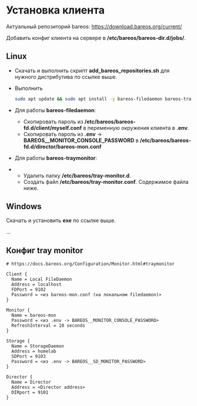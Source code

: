 # Установка клиента

Актуальный репозиторий bareos: https://download.bareos.org/current/

Добавить конфиг клиента  на сервере в **/etc/bareos/bareos-dir.d/jobs/**.

## Linux

- Скачать и выполнить скрипт **add_bareos_repositories.sh** для нужного дистрибутива по ссылке выше.

- Выполнить

  ```bash
  sudo apt update && sudo apt install -y bareos-filedaemon bareos-traymonitor
  ```

- Для работы **bareos-filedaemon**:

  - Скопировать пароль из **/etc/bareos/bareos-fd.d/client/myself.conf** в переменную окружения клиента в **.env**.
  - Скопировать пароль из **.env** -> **BAREOS__MONITOR_CONSOLE_PASSWORD** в **/etc/bareos/bareos-fd.d/director/bareos-mon.conf**

- Для работы **bareos-traymonitor**:
- 
  - Удалить папку **/etc/bareos/tray-monitor.d**.
  - Создать файл **/etc/bareos/tray-monitor.conf**. Содержимое файла ниже.


## Windows

Скачать и установить **exe** по ссылке выше.

...


## Конфиг tray monitor


```nginx
# https://docs.bareos.org/Configuration/Monitor.html#traymonitor

Client {
  Name = Local FileDaemon
  Address = localhost
  FDPort = 9102
  Password = <из bareos-mon.conf (на локальном filedaemon)>
}

Monitor {
  Name = bareos-mon
  Password = <из .env -> BAREOS__MONITOR_CONSOLE_PASSWORD>
  RefreshInterval = 10 seconds
}

Storage {
  Name = StorageDaemon
  Address = homelab
  SDPort = 9103
  Password = <из .env -> BAREOS__SD_MONITOR_PASSWORD>
}

Director {
  Name = Director
  Address = <Director address>
  DIRport = 9101
}
```
